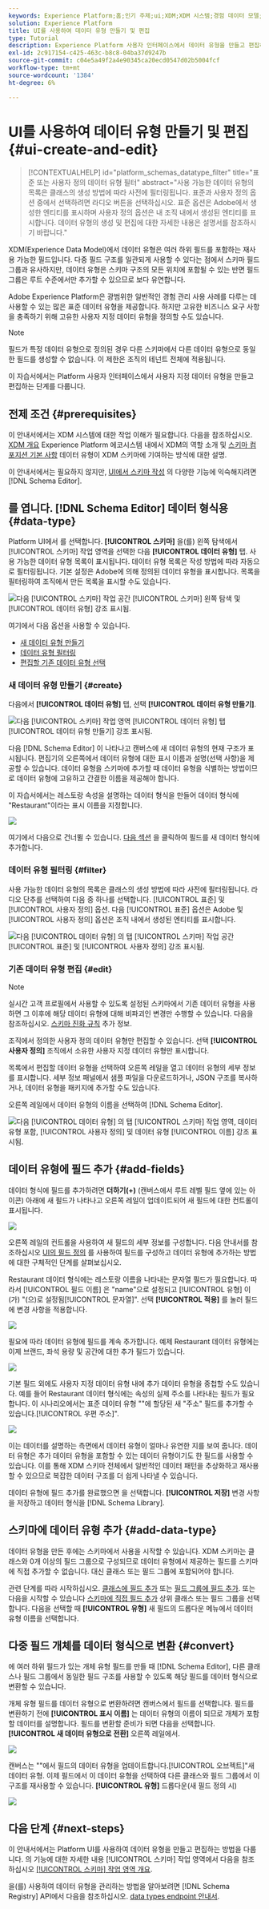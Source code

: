 ```yaml
---
keywords: Experience Platform;홈;인기 주제;ui;XDM;XDM 시스템;경험 데이터 모델;경험 데이터 모델;경험 데이터 모델;경험 데이터 모델;데이터 모델;데이터 모델;스키마 레지스트리;스키마;스키마;스키마;스키마;스키마;스키마;스키마;만들기;데이터 유형;데이터 유형;
solution: Experience Platform
title: UI를 사용하여 데이터 유형 만들기 및 편집
type: Tutorial
description: Experience Platform 사용자 인터페이스에서 데이터 유형을 만들고 편집하는 방법을 알아봅니다.
exl-id: 2c917154-c425-463c-b8c8-04ba37d9247b
source-git-commit: c04e5a49f2a4e90345ca20ecd0547d02b5004fcf
workflow-type: tm+mt
source-wordcount: '1384'
ht-degree: 6%

---
```


# UI를 사용하여 데이터 유형 만들기 및 편집 {#ui-create-and-edit}

>[!CONTEXTUALHELP]
>id="platform_schemas_datatype_filter"
>title="표준 또는 사용자 정의 데이터 유형 필터"
>abstract="사용 가능한 데이터 유형의 목록은 클래스의 생성 방법에 따라 사전에 필터링됩니다. 표준과 사용자 정의 옵션 중에서 선택하려면 라디오 버튼을 선택하십시오. 표준 옵션은 Adobe에서 생성한 엔티티를 표시하며 사용자 정의 옵션은 내 조직 내에서 생성된 엔티티를 표시합니다. 데이터 유형의 생성 및 편집에 대한 자세한 내용은 설명서를 참조하시기 바랍니다."

XDM(Experience Data Model)에서 데이터 유형은 여러 하위 필드를 포함하는 재사용 가능한 필드입니다. 다중 필드 구조를 일관되게 사용할 수 있다는 점에서 스키마 필드 그룹과 유사하지만, 데이터 유형은 스키마 구조의 모든 위치에 포함될 수 있는 반면 필드 그룹은 루트 수준에서만 추가할 수 있으므로 보다 유연합니다.

Adobe Experience Platform은 광범위한 일반적인 경험 관리 사용 사례를 다루는 데 사용할 수 있는 많은 표준 데이터 유형을 제공합니다. 하지만 고유한 비즈니스 요구 사항을 충족하기 위해 고유한 사용자 지정 데이터 유형을 정의할 수도 있습니다.

>[!NOTE]
>
>필드가 특정 데이터 유형으로 정의된 경우 다른 스키마에서 다른 데이터 유형으로 동일한 필드를 생성할 수 없습니다. 이 제한은 조직의 테넌트 전체에 적용됩니다.

이 자습서에서는 Platform 사용자 인터페이스에서 사용자 지정 데이터 유형을 만들고 편집하는 단계를 다룹니다.

## 전제 조건 {#prerequisites}

이 안내서에서는 XDM 시스템에 대한 작업 이해가 필요합니다. 다음을 참조하십시오. [XDM 개요](../../home.md) Experience Platform 에코시스템 내에서 XDM의 역할 소개 및 [스키마 컴포지션 기본 사항](../../schema/composition.md) 데이터 유형이 XDM 스키마에 기여하는 방식에 대한 설명.

이 안내서에서는 필요하지 않지만, [UI에서 스키마 작성](../../tutorials/create-schema-ui.md) 의 다양한 기능에 익숙해지려면 [!DNL Schema Editor].

## 를 엽니다. [!DNL Schema Editor] 데이터 형식용 {#data-type}

Platform UI에서 를 선택합니다. **[!UICONTROL 스키마]** 을(를) 왼쪽 탐색에서 [!UICONTROL 스키마] 작업 영역을 선택한 다음 **[!UICONTROL 데이터 유형]** 탭. 사용 가능한 데이터 유형 목록이 표시됩니다. 데이터 유형 목록은 작성 방법에 따라 자동으로 필터링됩니다. 기본 설정은 Adobe에 의해 정의된 데이터 유형을 표시합니다. 목록을 필터링하여 조직에서 만든 목록을 표시할 수도 있습니다.

![다음 [!UICONTROL 스키마] 작업 공간 [!UICONTROL 스키마] 왼쪽 탐색 및 [!UICONTROL 데이터 유형] 강조 표시됨.](../../images/ui/resources/data-types/data-types-tab.png)

여기에서 다음 옵션을 사용할 수 있습니다.

- [새 데이터 유형 만들기](#create)
- [데이터 유형 필터링](#filter)
- [편집할 기존 데이터 유형 선택](#edit)

### 새 데이터 유형 만들기 {#create}

다음에서 **[!UICONTROL 데이터 유형]** 탭, 선택 **[!UICONTROL 데이터 유형 만들기]**.

![다음 [!UICONTROL 스키마] 작업 영역 [!UICONTROL 데이터 유형] 탭 [!UICONTROL 데이터 유형 만들기] 강조 표시됨.](../../images/ui/resources/data-types/create.png)

다음 [!DNL Schema Editor] 이 나타나고 캔버스에 새 데이터 유형의 현재 구조가 표시됩니다. 편집기의 오른쪽에서 데이터 유형에 대한 표시 이름과 설명(선택 사항)을 제공할 수 있습니다. 데이터 유형을 스키마에 추가할 때 데이터 유형을 식별하는 방법이므로 데이터 유형에 고유하고 간결한 이름을 제공해야 합니다.

이 자습서에서는 레스토랑 속성을 설명하는 데이터 형식을 만들어 데이터 형식에 &quot;Restaurant&quot;이라는 표시 이름을 지정합니다.

![](../../images/ui/resources/data-types/data-type-properties.png)

여기에서 다음으로 건너뛸 수 있습니다. [다음 섹션](#add-fields) 을 클릭하여 필드를 새 데이터 형식에 추가합니다.

### 데이터 유형 필터링 {#filter}

사용 가능한 데이터 유형의 목록은 클래스의 생성 방법에 따라 사전에 필터링됩니다. 라디오 단추를 선택하여 다음 중 하나를 선택합니다. [!UICONTROL 표준] 및 [!UICONTROL 사용자 정의] 옵션. 다음 [!UICONTROL 표준] 옵션은 Adobe 및 [!UICONTROL 사용자 정의] 옵션은 조직 내에서 생성된 엔티티를 표시합니다.

![다음 [!UICONTROL 데이터 유형] 의 탭 [!UICONTROL 스키마] 작업 공간 [!UICONTROL 표준] 및 [!UICONTROL 사용자 정의] 강조 표시됨.](../../images/ui/resources/data-types/standard-and-custom-data-types.png)

### 기존 데이터 유형 편집 {#edit}

>[!NOTE]
>
>실시간 고객 프로필에서 사용할 수 있도록 설정된 스키마에서 기존 데이터 유형을 사용하면 그 이후에 해당 데이터 유형에 대해 비파괴인 변경만 수행할 수 있습니다. 다음을 참조하십시오. [스키마 진화 규칙](../../schema/composition.md#evolution) 추가 정보.

조직에서 정의한 사용자 정의 데이터 유형만 편집할 수 있습니다. 선택 **[!UICONTROL 사용자 정의]** 조직에서 소유한 사용자 지정 데이터 유형만 표시합니다.

목록에서 편집할 데이터 유형을 선택하여 오른쪽 레일을 열고 데이터 유형의 세부 정보를 표시합니다. 세부 정보 패널에서 샘플 파일을 다운로드하거나, JSON 구조를 복사하거나, 데이터 유형을 패키지에 추가할 수도 있습니다.

오른쪽 레일에서 데이터 유형의 이름을 선택하여 [!DNL Schema Editor].

![다음 [!UICONTROL 데이터 유형] 의 탭 [!UICONTROL 스키마] 작업 영역, 데이터 유형 포함, [!UICONTROL 사용자 정의] 및 데이터 유형 [!UICONTROL 이름] 강조 표시됨.](../../images/ui/resources/data-types/edit.png)

## 데이터 유형에 필드 추가 {#add-fields}

데이터 형식에 필드를 추가하려면 **더하기(+)** (캔버스에서 루트 레벨 필드 옆에 있는 아이콘) 아래에 새 필드가 나타나고 오른쪽 레일이 업데이트되어 새 필드에 대한 컨트롤이 표시됩니다.

![](../../images/ui/resources/data-types/new-field.png)

오른쪽 레일의 컨트롤을 사용하여 새 필드의 세부 정보를 구성합니다. 다음 안내서를 참조하십시오 [UI의 필드 정의](../fields/overview.md#define) 를 사용하여 필드를 구성하고 데이터 유형에 추가하는 방법에 대한 구체적인 단계를 살펴보십시오.

Restaurant 데이터 형식에는 레스토랑 이름을 나타내는 문자열 필드가 필요합니다. 따라서 [!UICONTROL 필드 이름] 은 &quot;name&quot;으로 설정되고 [!UICONTROL 유형] 이(가) &quot;(으)로 설정됨[!UICONTROL 문자열]&quot;. 선택 **[!UICONTROL 적용]** 를 눌러 필드에 변경 사항을 적용합니다.

![](../../images/ui/resources/data-types/name-field.png)

필요에 따라 데이터 유형에 필드를 계속 추가합니다. 예제 Restaurant 데이터 유형에는 이제 브랜드, 좌석 용량 및 공간에 대한 추가 필드가 있습니다.

![](../../images/ui/resources/data-types/more-fields.png)

기본 필드 외에도 사용자 지정 데이터 유형 내에 추가 데이터 유형을 중첩할 수도 있습니다. 예를 들어 Restaurant 데이터 형식에는 속성의 실제 주소를 나타내는 필드가 필요합니다. 이 시나리오에서는 표준 데이터 유형 &quot;&quot;에 할당된 새 &quot;주소&quot; 필드를 추가할 수 있습니다.[!UICONTROL 우편 주소]&quot;.

![](../../images/ui/resources/data-types/address-field.png)

이는 데이터를 설명하는 측면에서 데이터 유형이 얼마나 유연한 지를 보여 줍니다. 데이터 유형은 추가 데이터 유형을 포함할 수 있는 데이터 유형이기도 한 필드를 사용할 수 있습니다. 이를 통해 XDM 스키마 전체에서 일반적인 데이터 패턴을 추상화하고 재사용할 수 있으므로 복잡한 데이터 구조를 더 쉽게 나타낼 수 있습니다.

데이터 유형에 필드 추가를 완료했으면 을 선택합니다. **[!UICONTROL 저장]** 변경 사항을 저장하고 데이터 형식을 [!DNL Schema Library].

## 스키마에 데이터 유형 추가 {#add-data-type}

데이터 유형을 만든 후에는 스키마에서 사용을 시작할 수 있습니다. XDM 스키마는 클래스와 0개 이상의 필드 그룹으로 구성되므로 데이터 유형에서 제공하는 필드를 스키마에 직접 추가할 수 없습니다. 대신 클래스 또는 필드 그룹에 포함되어야 합니다.

관련 단계를 따라 시작하십시오. [클래스에 필드 추가](./classes.md#add-fields) 또는 [필드 그룹에 필드 추가](./field-groups.md#add-fields). 또는 다음을 시작할 수 있습니다 [스키마에 직접 필드 추가](./schemas.md#add-individual-fields) 상위 클래스 또는 필드 그룹을 선택합니다. 다음을 선택할 때 **[!UICONTROL 유형]** 새 필드의 드롭다운 메뉴에서 데이터 유형 이름을 선택합니다.

## 다중 필드 개체를 데이터 형식으로 변환 {#convert}

에 여러 하위 필드가 있는 개체 유형 필드를 만들 때 [!DNL Schema Editor], 다른 클래스나 필드 그룹에서 동일한 필드 구조를 사용할 수 있도록 해당 필드를 데이터 형식으로 변환할 수 있습니다.

개체 유형 필드를 데이터 유형으로 변환하려면 캔버스에서 필드를 선택합니다. 필드를 변환하기 전에 **[!UICONTROL 표시 이름]** 는 데이터 유형의 이름이 되므로 개체가 포함할 데이터를 설명합니다. 필드를 변환할 준비가 되면 다음을 선택합니다. **[!UICONTROL 새 데이터 유형으로 전환]** 오른쪽 레일에서.

![](../../images/ui/resources/data-types/convert-object.png)

캔버스는 &quot;&quot;에서 필드의 데이터 유형을 업데이트합니다.[!UICONTROL 오브젝트]&quot;새 데이터 유형. 이제 필드에서 이 데이터 유형을 선택하여 다른 클래스와 필드 그룹에서 이 구조를 재사용할 수 있습니다. **[!UICONTROL 유형]** 드롭다운(새 필드 정의 시)

![](../../images/ui/resources/data-types/converted.png)

## 다음 단계 {#next-steps}

이 안내서에서는 Platform UI를 사용하여 데이터 유형을 만들고 편집하는 방법을 다룹니다. 의 기능에 대한 자세한 내용 [!UICONTROL 스키마] 작업 영역에서 다음을 참조하십시오 [[!UICONTROL 스키마] 작업 영역 개요](../overview.md).

을(를) 사용하여 데이터 유형을 관리하는 방법을 알아보려면 [!DNL Schema Registry] API에서 다음을 참조하십시오. [data types endpoint 안내서](../../api/data-types.md).
